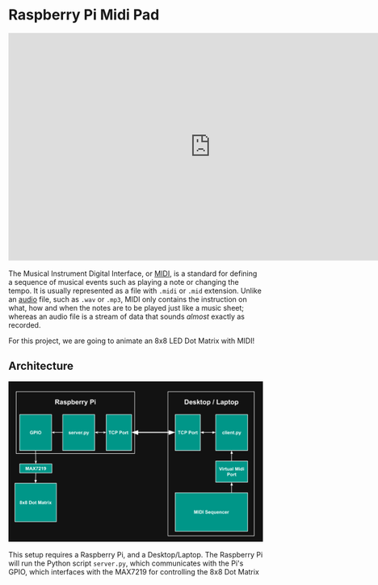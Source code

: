 # Raspberry Pi Midi Pad

<iframe width="800" height="450" src="https://www.youtube.com/embed/4VN_-QX-NgU" frameborder="0" allow="accelerometer; autoplay; encrypted-media; gyroscope; picture-in-picture" allowfullscreen></iframe>

The Musical Instrument Digital Interface, or [MIDI](https://en.wikipedia.org/wiki/MIDI), is a standard for defining a sequence of musical events such as playing a note or changing the tempo. It is usually represented as a file with `.midi` or `.mid` extension. Unlike an [audio](https://en.wikipedia.org/wiki/Audio_file_format) file, such as `.wav` or `.mp3`, MIDI only contains the instruction on what, how and when the notes are to be played just like a music sheet; whereas an audio file is a stream of data that sounds _almost_ exactly as recorded.

For this project, we are going to animate an 8x8 LED Dot Matrix with MIDI!


## Architecture
![Architecture](../img/rpi-midi-pad/architecture.png)

This setup requires a Raspberry Pi, and a Desktop/Laptop. The Raspberry Pi will run the Python script `server.py`, which communicates with the Pi's GPIO, which interfaces with the MAX7219 for controlling the 8x8 Dot Matrix